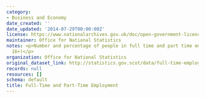 ```yaml
---
category:
- Business and Economy
date_created: ''
date_updated: '2014-07-29T00:00:00Z'
license: https://www.nationalarchives.gov.uk/doc/open-government-licence/version/3/
maintainer: Office for National Statistics
notes: <p>Number and percentage of people in full time and part time employment (aged
  16+)</p>
organization: Office for National Statistics
original_dataset_link: http://statistics.gov.scot/data/full-time-employment
records: null
resources: []
schema: default
title: Full-Time and Part-Time Employment
---
```

